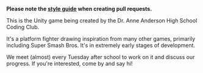 **Please note the [style guide](STYLE_GUIDE.md) when creating pull requests.**

This is the Unity game being created by the Dr. Anne Anderson High School Coding Club.

It's a platform fighter drawing inspiration from many other games, primarily including Super Smash Bros. It's in extremely early stages of development.

We meet (almost) every Tuesday after school to work on it and discuss our progress. If you're interested, come by and say hi!
